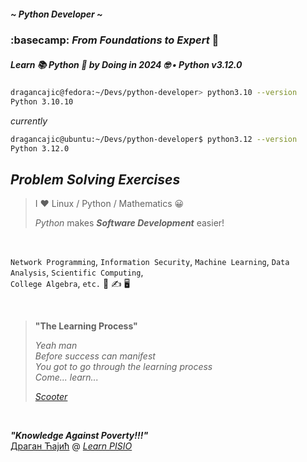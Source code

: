 ##### ~ Python Developer ~

### :basecamp: _From Foundations to Expert_ 🧠


##### Learn 📚 Python 🐍 by Doing in 2024 🤓 • _Python v3.12.0_

``` bash
dragancajic@fedora:~/Devs/python-developer> python3.10 --version
Python 3.10.10
```
_currently_
``` bash
dragancajic@ubuntu:~/Devs/python-developer$ python3.12 --version
Python 3.12.0
```


## _Problem Solving Exercises_

> I ❤️ Linux / Python / Mathematics 😀
> 
> _Python_ makes ***Software Development*** easier!

<br />

`Network Programming`, `Information Security`, `Machine Learning`, `Data Analysis`, `Scientific Computing`,  
`College Algebra`, `etc.` 🤔 ✍️ 🖥️  

<br />

> **"The Learning Process"**
> 
> _Yeah man_  
> _Before success can manifest_  
> _You got to go through the learning process_  
> _Come... learn..._  
> 
> [_Scooter_](https://www.youtube.com/watch?v=4vKYXVfvIO4 "Scooter • The Learning Process")

<br />

***"Knowledge Against Poverty!!!"***  
[Драган Ћајић](https://www.youtube.com/watch?v=a5uQMwRMHcs "Daft Punk - Instant Crush (Video) ft. Julian Casablancas") @ [_Learn PISIO_](https://learn-pisio.eu5.org/ "\"Knowledge Against Poverty!!!\"")
